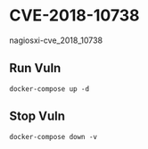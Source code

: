 # CVE-2018-10738

nagiosxi-cve_2018_10738

## Run Vuln

```
docker-compose up -d
```

## Stop Vuln

```
docker-compose down -v
```

